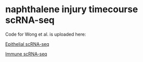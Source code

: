 # naphthalene injury timecourse scRNA-seq

Code for Wong et al. is uploaded here:

[Epithelial scRNA-seq](https://drive.google.com/file/d/1WO7UYe6kekHGALnSRlayHOW4avxvWp8W/view?usp=sharing)

[Immune scRNA-seq](https://drive.google.com/file/d/1JOjl9rcf8ffLRDm8p1WL1LY9viTJYl7m/view?usp=sharing)
